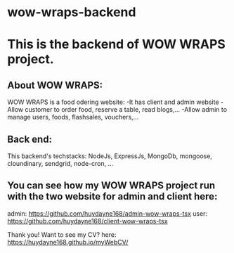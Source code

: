 # wow-wraps-backend
# This is the backend of WOW WRAPS project.
## About WOW WRAPS:
WOW WRAPS is a food odering website:
-It has client and admin website
-Allow customer to order food, reserve a table, read blogs,...
-Allow admin to manage users, foods, flashsales, vouchers,...
## Back end:
This backend's techstacks:
NodeJs, ExpressJs, MongoDb, mongoose, cloundinary, sendgrid, node-cron, ...

## You can see how my WOW WRAPS project run with the two website for admin and client here:
admin: https://github.com/huydayne168/admin-wow-wraps-tsx
user: https://github.com/huydayne168/client-wow-wraps-tsx


Thank you! Want to see my CV? here: https://huydayne168.github.io/myWebCV/
